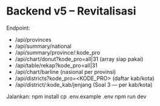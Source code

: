 # Backend v5 – Revitalisasi
Endpoint:
- /api/provinces
- /api/summary/national
- /api/summary/province/:kode_pro
- /api/chart/donut?kode_pro=all|31         (array siap pakai)
- /api/table/rekap?kode_pro=all|31
- /api/chart/barline                        (nasional per provinsi)
- /api/districts?kode_pro=<KODE_PRO>       (daftar kab/kota)
- /api/district/:kode_kab/jenjang          (Soal 3 — per kab/kota)

Jalankan:
npm install
cp .env.example .env
npm run dev
